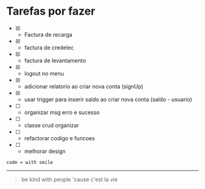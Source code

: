 
# Tarefas por fazer 
- [x] - Factura de recarga <br>
- [x] - factura de credelec <br>
- [x] - factura de levantamento <br>
- [x] - logout no menu <br>
- [x] - adicionar relatorio ao criar nova conta (signUp)
- [x] - usar trigger para inserir saldo ao criar nova conta (saldo - usuario)
- [ ] - organizar msg erro e sucesso<br>
- [ ] - classe crud organizar <br>
- [ ] - refactorar codigo e funcoes <br>
- [ ] - melhorar design <br>

`code = with smile `
<br>

---
> be kind with people 'cause c'est la vie 
